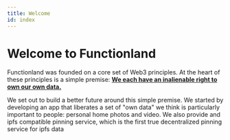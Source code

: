 ```yaml
---
title: Welcome
id: index
---
```

# Welcome to Functionland

Functionland was founded on a core set of Web3 principles. At the heart of these principles is a simple premise: **<u>We each have an inalienable right to own our own data.</u>**

We set out to build a better future around this simple premise. We started by developing an app that liberates a set of "own data" we think is particularly important to people: personal home photos and video.
We also provide and ipfs compatible pinning service, which is the first true decentralized pinning service for ipfs data